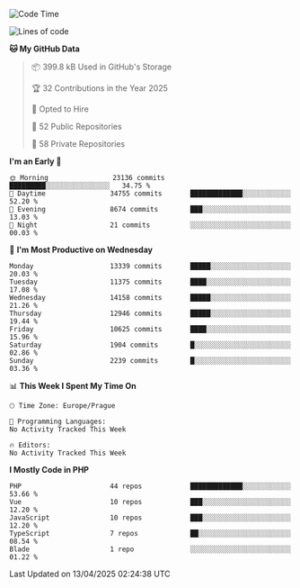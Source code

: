 <!--START_SECTION:waka-->
![Code Time](http://img.shields.io/badge/Code%20Time-1%2C584%20hrs%203%20mins-blue)

![Lines of code](https://img.shields.io/badge/From%20Hello%20World%20I%27ve%20Written-20.0%20million%20lines%20of%20code-blue)

**🐱 My GitHub Data** 

> 📦 399.8 kB Used in GitHub's Storage 
 > 
> 🏆 32 Contributions in the Year 2025
 > 
> 💼 Opted to Hire
 > 
> 📜 52 Public Repositories 
 > 
> 🔑 58 Private Repositories 
 > 
**I'm an Early 🐤** 

```text
🌞 Morning                23136 commits       █████████░░░░░░░░░░░░░░░░   34.75 % 
🌆 Daytime                34755 commits       █████████████░░░░░░░░░░░░   52.20 % 
🌃 Evening                8674 commits        ███░░░░░░░░░░░░░░░░░░░░░░   13.03 % 
🌙 Night                  21 commits          ░░░░░░░░░░░░░░░░░░░░░░░░░   00.03 % 
```
📅 **I'm Most Productive on Wednesday** 

```text
Monday                   13339 commits       █████░░░░░░░░░░░░░░░░░░░░   20.03 % 
Tuesday                  11375 commits       ████░░░░░░░░░░░░░░░░░░░░░   17.08 % 
Wednesday                14158 commits       █████░░░░░░░░░░░░░░░░░░░░   21.26 % 
Thursday                 12946 commits       █████░░░░░░░░░░░░░░░░░░░░   19.44 % 
Friday                   10625 commits       ████░░░░░░░░░░░░░░░░░░░░░   15.96 % 
Saturday                 1904 commits        █░░░░░░░░░░░░░░░░░░░░░░░░   02.86 % 
Sunday                   2239 commits        █░░░░░░░░░░░░░░░░░░░░░░░░   03.36 % 
```


📊 **This Week I Spent My Time On** 

```text
🕑︎ Time Zone: Europe/Prague

💬 Programming Languages: 
No Activity Tracked This Week

🔥 Editors: 
No Activity Tracked This Week
```

**I Mostly Code in PHP** 

```text
PHP                      44 repos            █████████████░░░░░░░░░░░░   53.66 % 
Vue                      10 repos            ███░░░░░░░░░░░░░░░░░░░░░░   12.20 % 
JavaScript               10 repos            ███░░░░░░░░░░░░░░░░░░░░░░   12.20 % 
TypeScript               7 repos             ██░░░░░░░░░░░░░░░░░░░░░░░   08.54 % 
Blade                    1 repo              ░░░░░░░░░░░░░░░░░░░░░░░░░   01.22 % 
```




 Last Updated on 13/04/2025 02:24:38 UTC
<!--END_SECTION:waka-->
<!--
**AlexKratky/AlexKratky** is a ✨ _special_ ✨ repository because its `README.md` (this file) appears on your GitHub profile.

Here are some ideas to get you started:

- 🔭 I’m currently working on ...
- 🌱 I’m currently learning ...
- 👯 I’m looking to collaborate on ...
- 🤔 I’m looking for help with ...
- 💬 Ask me about ...
- 📫 How to reach me: ...
- 😄 Pronouns: ...
- ⚡ Fun fact: ...
-->

